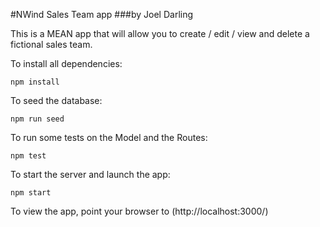 #NWind Sales Team app
###by Joel Darling

This is a MEAN app that will allow you to create / edit / view and delete
a fictional sales team.

To install all dependencies:
```
npm install
```

To seed the database:
```
npm run seed
```

To run some tests on the Model and the Routes:
```
npm test
```

To start the server and launch the app:
```
npm start
```

To view the app, point your browser to (http://localhost:3000/)
